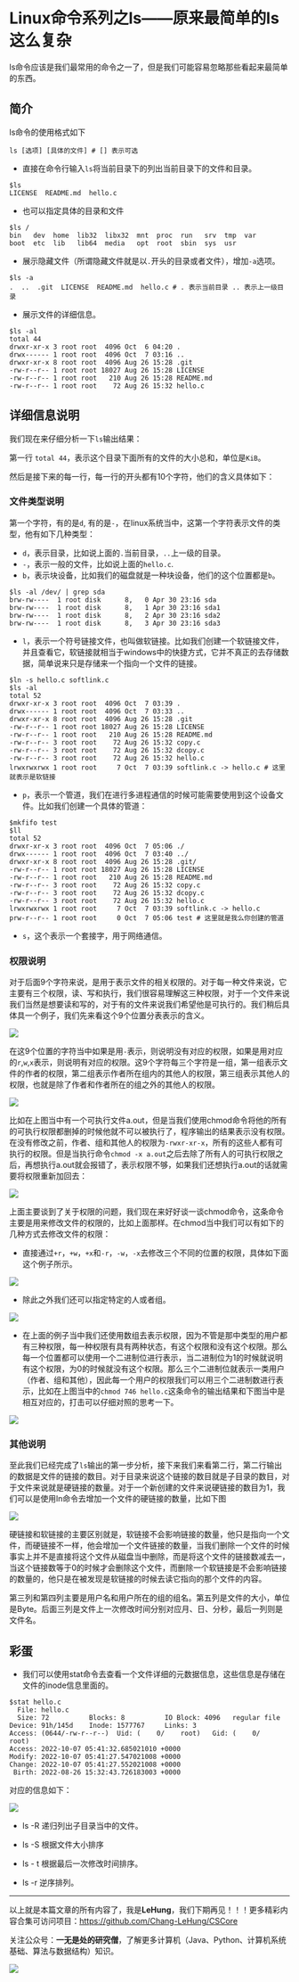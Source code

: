 # Linux命令系列之ls——原来最简单的ls这么复杂

ls命令应该是我们最常用的命令之一了，但是我们可能容易忽略那些看起来最简单的东西。

## 简介

ls命令的使用格式如下

```shell
ls [选项] [具体的文件] # [] 表示可选
```

- 直接在命令行输入`ls`将当前目录下的列出当前目录下的文件和目录。

```shell
$ls
LICENSE  README.md  hello.c
```

- 也可以指定具体的目录和文件

```shell
$ls /
bin   dev  home  lib32  libx32  mnt  proc  run   srv  tmp  var
boot  etc  lib   lib64  media   opt  root  sbin  sys  usr
```

- 展示隐藏文件（所谓隐藏文件就是以`.`开头的目录或者文件），增加`-a`选项。

```shell
$ls -a
.  ..  .git  LICENSE  README.md  hello.c # . 表示当前目录 .. 表示上一级目录
```

- 展示文件的详细信息。

```shell
$ls -al
total 44
drwxr-xr-x 3 root root  4096 Oct  6 04:20 .
drwx------ 1 root root  4096 Oct  7 03:16 ..
drwxr-xr-x 8 root root  4096 Aug 26 15:28 .git
-rw-r--r-- 1 root root 18027 Aug 26 15:28 LICENSE
-rw-r--r-- 1 root root   210 Aug 26 15:28 README.md
-rw-r--r-- 1 root root    72 Aug 26 15:32 hello.c
```

## 详细信息说明

我们现在来仔细分析一下`ls`输出结果：

第一行 `total 44`，表示这个目录下面所有的文件的大小总和，单位是`KiB`。

然后是接下来的每一行，每一行的开头都有10个字符，他们的含义具体如下：

### 文件类型说明

第一个字符，有的是`d`, 有的是`-`，在linux系统当中，这第一个字符表示文件的类型，他有如下几种类型：

- `d`，表示目录，比如说上面的`.`当前目录，`..`上一级的目录。
- `-`，表示一般的文件，比如说上面的`hello.c`.
- `b`，表示块设备，比如我们的磁盘就是一种块设备，他们的这个位置都是`b`。

```shell
$ls -al /dev/ | grep sda
brw-rw----  1 root disk      8,   0 Apr 30 23:16 sda
brw-rw----  1 root disk      8,   1 Apr 30 23:16 sda1
brw-rw----  1 root disk      8,   2 Apr 30 23:16 sda2
brw-rw----  1 root disk      8,   3 Apr 30 23:16 sda3
```

- `l`，表示一个符号链接文件，也叫做软链接。比如我们创建一个软链接文件，并且查看它，软链接就相当于windows中的快捷方式，它并不真正的去存储数据，简单说来只是存储来一个指向一个文件的链接。

```shell
$ln -s hello.c softlink.c
$ls -al
total 52
drwxr-xr-x 3 root root  4096 Oct  7 03:39 .
drwx------ 1 root root  4096 Oct  7 03:33 ..
drwxr-xr-x 8 root root  4096 Aug 26 15:28 .git
-rw-r--r-- 1 root root 18027 Aug 26 15:28 LICENSE
-rw-r--r-- 1 root root   210 Aug 26 15:28 README.md
-rw-r--r-- 3 root root    72 Aug 26 15:32 copy.c
-rw-r--r-- 3 root root    72 Aug 26 15:32 dcopy.c
-rw-r--r-- 3 root root    72 Aug 26 15:32 hello.c
lrwxrwxrwx 1 root root     7 Oct  7 03:39 softlink.c -> hello.c # 这里就表示是软链接
```

- `p`，表示一个管道，我们在进行多进程通信的时候可能需要使用到这个设备文件。比如我们创建一个具体的管道：

```shell
$mkfifo test
$ll
total 52
drwxr-xr-x 3 root root  4096 Oct  7 05:06 ./
drwx------ 1 root root  4096 Oct  7 03:40 ../
drwxr-xr-x 8 root root  4096 Aug 26 15:28 .git/
-rw-r--r-- 1 root root 18027 Aug 26 15:28 LICENSE
-rw-r--r-- 1 root root   210 Aug 26 15:28 README.md
-rw-r--r-- 3 root root    72 Aug 26 15:32 copy.c
-rw-r--r-- 3 root root    72 Aug 26 15:32 dcopy.c
-rw-r--r-- 3 root root    72 Aug 26 15:32 hello.c
lrwxrwxrwx 1 root root     7 Oct  7 03:39 softlink.c -> hello.c
prw-r--r-- 1 root root     0 Oct  7 05:06 test # 这里就是我么你创建的管道
```

- `s`，这个表示一个套接字，用于网络通信。

### 权限说明

对于后面9个字符来说，是用于表示文件的相关权限的。对于每一种文件来说，它主要有三个权限，读、写和执行，我们很容易理解这三种权限，对于一个文件来说我们当然是想要读和写的，对于有的文件来说我们希望他是可执行的。我们稍后具体具一个例子，我们先来看这个9个位置分表表示的含义。

![](../../images/linux/command/15.png)

在这9个位置的字符当中如果是用`-`表示，则说明没有对应的权限，如果是用对应的`r`,`w`,`x`表示，则说明有对应的权限。这9个字符每三个字符是一组，第一组表示文件的作者的权限，第二组表示作者所在组内的其他人的权限，第三组表示其他人的权限，也就是除了作者和作者所在的组之外的其他人的权限。

![](../../images/linux/command/16.png)

比如在上图当中有一个可执行文件a.out，但是当我们使用chmod命令将他的所有的可执行权限都删掉的时候他就不可以被执行了，程序输出的结果表示没有权限。在没有修改之前，作者、组和其他人的权限为`-rwxr-xr-x`，所有的这些人都有可执行的权限。但是当执行命令`chmod -x a.out`之后去除了所有人的可执行权限之后，再想执行a.out就会报错了，表示权限不够，如果我们还想执行a.out的话就需要将权限重新加回去：

![](../../images/linux/command/17.png)

上面主要谈到了关于权限的问题，我们现在来好好谈一谈chmod命令，这条命令主要是用来修改文件的权限的，比如上面那样。在chmod当中我们可以有如下的几种方式去修改文件的权限：

- 直接通过`+r`，`+w`，`+x`和`-r`，`-w`，`-x`去修改三个不同的位置的权限，具体如下面这个例子所示。

![](../../images/linux/command/18.png)

- 除此之外我们还可以指定特定的人或者组。

![](../../images/linux/command/19.png)

- 在上面的例子当中我们还使用数组去表示权限，因为不管是那中类型的用户都有三种权限，每一种权限有具有两种状态，有这个权限和没有这个权限。那么每一个位置都可以使用一个二进制位进行表示，当二进制位为1的时候就说明有这个权限，为0的时候就没有这个权限。那么三个二进制位就表示一类用户（作者、组和其他），因此每一个用户的权限我们可以用三个二进制数进行表示，比如在上图当中的`chmod 746 hello.c`这条命令的输出结果和下图当中是相互对应的，打击可以仔细对照的思考一下。

![](../../images/linux/command/20.png)

### 其他说明

至此我们已经完成了`ls`输出的第一步分析，接下来我们来看第二行，第二行输出的数据是文件的链接的数目。对于目录来说这个链接的数目就是子目录的数目，对于文件来说就是硬链接的数量。对于一个新创建的文件来说硬链接的数目为1，我们可以是使用ln命令去增加一个文件的硬链接的数量，比如下图

![](../../images/linux/command/21.png)

硬链接和软链接的主要区别就是，软链接不会影响链接的数量，他只是指向一个文件，而硬链接不一样，他会增加一个文件链接的数量，当我们删除一个文件的时候事实上并不是直接将这个文件从磁盘当中删除，而是将这个文件的链接数减去一，当这个链接数等于0的时候才会删除这个文件，而删除一个软链接是不会影响链接的数量的，他只是在被发现是软链接的时候去读它指向的那个文件的内容。

第三列和第四列主要是用户名和用户所在的组的组名。第五列是文件的大小，单位是Byte。后面三列是文件上一次修改时间分别对应月、日、分秒，最后一列则是文件名。

## 彩蛋

- 我们可以使用stat命令去查看一个文件详细的元数据信息，这些信息是存储在文件的inode信息里面的。

```shell
$stat hello.c 
  File: hello.c
  Size: 72        	Blocks: 8          IO Block: 4096   regular file
Device: 91h/145d	Inode: 1577767     Links: 3
Access: (0644/-rw-r--r--)  Uid: (    0/    root)   Gid: (    0/    root)
Access: 2022-10-07 05:41:32.685021010 +0000
Modify: 2022-10-07 05:41:27.547021008 +0000
Change: 2022-10-07 05:41:27.552021008 +0000
 Birth: 2022-08-26 15:32:43.726183003 +0000 
```

对应的信息如下：

![](../../images/linux/command/23.png)

- ls -R 递归列出子目录当中的文件。

- ls -S 根据文件大小排序
- ls - t 根据最后一次修改时间排序。
- ls -r 逆序排列。

---

以上就是本篇文章的所有内容了，我是**LeHung**，我们下期再见！！！更多精彩内容合集可访问项目：<https://github.com/Chang-LeHung/CSCore>

关注公众号：**一无是处的研究僧**，了解更多计算机（Java、Python、计算机系统基础、算法与数据结构）知识。

![](https://img2022.cnblogs.com/blog/2519003/202207/2519003-20220703200459566-1837431658.jpg)

